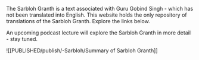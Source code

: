 The Sarbloh Granth is a text associated with Guru Gobind Singh - which has not been translated into English. This website holds the only repository of translations of the Sarbloh Granth. Explore the links below. 

An upcoming podcast lecture will explore the Sarbloh Granth in more detail - stay tuned. 



![[PUBLISHED/publish/-Sarbloh/Summary of Sarbloh Granth]]